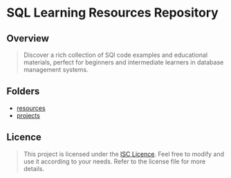 # SQL Learning Resources Repository

## Overview

> Discover a rich collection of SQl code examples and educational materials, perfect for beginners and intermediate learners in database management systems.

## Folders

- [resources](resources)
- [projects](projects)

## Licence

> This project is licensed under the [ISC Licence](LICENCE.md). Feel free to modify and use it according to your needs. Refer to the license file for more details.

